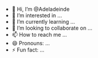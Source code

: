 - 👋 Hi, I’m @Adeladeinde
- 👀 I’m interested in ...
- 🌱 I’m currently learning ...
- 💞️ I’m looking to collaborate on ...
- 📫 How to reach me ...
- 😄 Pronouns: ...
- ⚡ Fun fact: ...

<!---
Adeladeinde/Adeladeinde is a ✨ special ✨ repository because its `README.md` (this file) appears on your GitHub profile.
You can click the Preview link to take a look at your changes.
--->

